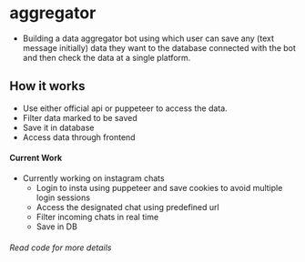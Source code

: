 # aggregator
- Building a data aggregator bot using which user can save any (text message initially) data they want to the database connected with the bot and then check the data at a single platform.
## How it works
- Use either official api or puppeteer to access the data.
- Filter data marked to be saved
- Save it in database
- Access data through frontend
#### Current Work
- Currently working on instagram chats
    - Login to insta using puppeteer and save cookies to avoid multiple login sessions
    - Access the designated chat using predefined url
    - Filter incoming chats in real time
    - Save in DB
 
###### Read code for more details
